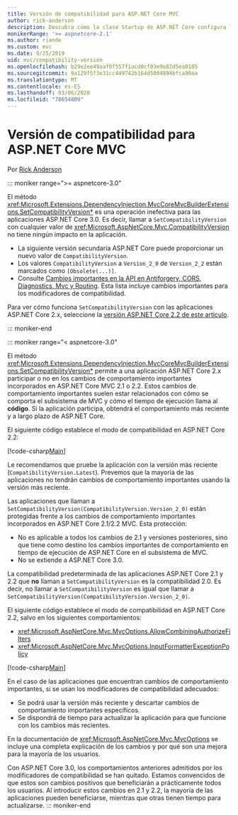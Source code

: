 ```yaml
---
title: Versión de compatibilidad para ASP.NET Core MVC
author: rick-anderson
description: Descubra cómo la clase Startup de ASP.NET Core configura los servicios y la canalización de solicitudes de la aplicación.
monikerRange: '>= aspnetcore-2.1'
ms.author: riande
ms.custom: mvc
ms.date: 9/25/2019
uid: mvc/compatibility-version
ms.openlocfilehash: b29e2ee49aaf0f557f1acd0cf03e9e82d5ea0105
ms.sourcegitcommit: 9a129f5f3e31cc449742b164d5004894bfca90aa
ms.translationtype: MT
ms.contentlocale: es-ES
ms.lasthandoff: 03/06/2020
ms.locfileid: "78654809"
---
```

# <a name="compatibility-version-for-aspnet-core-mvc"></a>Versión de compatibilidad para ASP.NET Core MVC

Por [Rick Anderson](https://twitter.com/RickAndMSFT)

::: moniker range=">= aspnetcore-3.0"

El método <xref:Microsoft.Extensions.DependencyInjection.MvcCoreMvcBuilderExtensions.SetCompatibilityVersion*> es una operación inefectiva para las aplicaciones ASP.NET Core 3.0. Es decir, llamar a `SetCompatibilityVersion` con cualquier valor de <xref:Microsoft.AspNetCore.Mvc.CompatibilityVersion> no tiene ningún impacto en la aplicación.

* La siguiente versión secundaria ASP.NET Core puede proporcionar un nuevo valor de `CompatibilityVersion`.
* Los valores `CompatibilityVersion` a `Version_2_0` de `Version_2_2` están marcados como `[Obsolete(...)]`.
* Consulte [Cambios importantes en la API en Antiforgery, CORS, Diagnostics, Mvc y Routing](https://github.com/aspnet/Announcements/issues/387). Esta lista incluye cambios importantes para los modificadores de compatibilidad.

Para ver cómo funciona `SetCompatibilityVersion` con las aplicaciones ASP.NET Core 2.x, seleccione la [versión ASP.NET Core 2.2 de este artículo](https://docs.microsoft.com/aspnet/core/mvc/compatibility-version?view=aspnetcore-2.2).

::: moniker-end

::: moniker range="< aspnetcore-3.0"

El método <xref:Microsoft.Extensions.DependencyInjection.MvcCoreMvcBuilderExtensions.SetCompatibilityVersion*> permite a una aplicación ASP.NET Core 2.x participar o no en los cambios de comportamiento importantes incorporados en ASP.NET Core MVC 2.1 o 2.2. Estos cambios de comportamiento importantes suelen estar relacionados con cómo se comporta el subsistema de MVC y cómo el tiempo de ejecución llama al **código**. Si la aplicación participa, obtendrá el comportamiento más reciente y a largo plazo de ASP.NET Core.

El siguiente código establece el modo de compatibilidad en ASP.NET Core 2.2:

[!code-csharp[Main](compatibility-version/samples/2.x/CompatibilityVersionSample/Startup.cs?name=snippet1)]

Le recomendamos que pruebe la aplicación con la versión más reciente (`CompatibilityVersion.Latest`). Prevemos que la mayoría de las aplicaciones no tendrán cambios de comportamiento importantes usando la versión más reciente.

Las aplicaciones que llaman a `SetCompatibilityVersion(CompatibilityVersion.Version_2_0)` están protegidas frente a los cambios de comportamiento importantes incorporados en ASP.NET Core 2.1/2.2 MVC. Esta protección:

* No es aplicable a todos los cambios de 2.1 y versiones posteriores, sino que tiene como destino los cambios importantes de comportamiento en tiempo de ejecución de ASP.NET Core en el subsistema de MVC.
* No se extiende a ASP.NET Core 3.0.

La compatibilidad predeterminada de las aplicaciones ASP.NET Core 2.1 y 2.2 que **no** llaman a `SetCompatibilityVersion` es la compatibilidad 2.0. Es decir, no llamar a `SetCompatibilityVersion` es igual que llamar a `SetCompatibilityVersion(CompatibilityVersion.Version_2_0)`.

El siguiente código establece el modo de compatibilidad en ASP.NET Core 2.2, salvo en los siguientes comportamientos:

* <xref:Microsoft.AspNetCore.Mvc.MvcOptions.AllowCombiningAuthorizeFilters>
* <xref:Microsoft.AspNetCore.Mvc.MvcOptions.InputFormatterExceptionPolicy>

[!code-csharp[Main](compatibility-version/samples/2.x/CompatibilityVersionSample/Startup2.cs?name=snippet1)]

En el caso de las aplicaciones que encuentran cambios de comportamiento importantes, si se usan los modificadores de compatibilidad adecuados:

* Se podrá usar la versión más reciente y descartar cambios de comportamiento importantes específicos.
* Se dispondrá de tiempo para actualizar la aplicación para que funcione con los cambios más recientes.

En la documentación de <xref:Microsoft.AspNetCore.Mvc.MvcOptions> se incluye una completa explicación de los cambios y por qué son una mejora para la mayoría de los usuarios.

Con ASP.NET Core 3.0, los comportamientos anteriores admitidos por los modificadores de compatibilidad se han quitado. Estamos convencidos de que estos son cambios positivos que beneficiarán a prácticamente todos los usuarios. Al introducir estos cambios en 2.1 y 2.2, la mayoría de las aplicaciones pueden beneficiarse, mientras que otras tienen tiempo para actualizarse.
::: moniker-end
